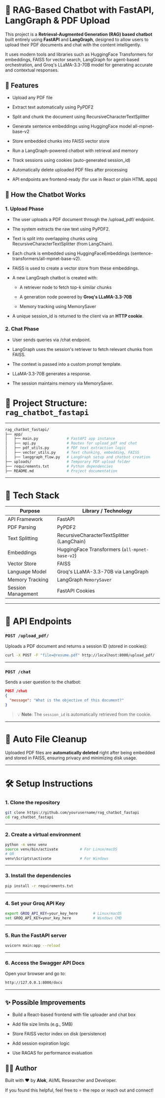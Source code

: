 🤖 RAG-Based Chatbot with FastAPI, LangGraph & PDF Upload
=========================================================

This project is a **Retrieval-Augmented Generation (RAG) based chatbot** built entirely using **FastAPI** and **LangGraph**, designed to allow users to upload their PDF documents and chat with the content intelligently.

It uses modern tools and libraries such as HuggingFace Transformers for embeddings, FAISS for vector search, LangGraph for agent-based orchestration, and Groq's LLaMA-3.3-70B model for generating accurate and contextual responses.

🚀 Features
-----------

*   Upload any PDF file
    
*   Extract text automatically using PyPDF2
    
*   Split and chunk the document using RecursiveCharacterTextSplitter
    
*   Generate sentence embeddings using HuggingFace model all-mpnet-base-v2
    
*   Store embedded chunks into FAISS vector store
    
*   Run a LangGraph-powered chatbot with retrieval and memory
    
*   Track sessions using cookies (auto-generated session\_id)
    
*   Automatically delete uploaded PDF files after processing
    
*   API endpoints are frontend-ready (for use in React or plain HTML apps)
    

🧠 How the Chatbot Works
------------------------

### 1\. Upload Phase

*   The user uploads a PDF document through the /upload\_pdf/ endpoint.
    
*   The system extracts the raw text using PyPDF2.
    
*   Text is split into overlapping chunks using RecursiveCharacterTextSplitter (from LangChain).
    
*   Each chunk is embedded using HuggingFaceEmbeddings (sentence-transformers/all-mpnet-base-v2).
    
*   FAISS is used to create a vector store from these embeddings.
    
*   A new LangGraph chatbot is created with:
    
    *   A retriever node to fetch top-k similar chunks
        
    *   A generation node powered by **Groq's LLaMA-3.3-70B**
        
    *   Memory tracking using MemorySaver
        
*   A unique session\_id is returned to the client via an **HTTP cookie**.
    

### 2\. Chat Phase

*   User sends queries via /chat endpoint.
    
*   LangGraph uses the session's retriever to fetch relevant chunks from FAISS.
    
*   The context is passed into a custom prompt template.
    
*   LLaMA-3.3-70B generates a response.
    
*   The session maintains memory via MemorySaver.
    

# 📁 Project Structure: `rag_chatbot_fastapi`
---

```bash
rag_chatbot_fastapi/
├── app/
│   ├── main.py             # FastAPI app instance
│   ├── api.py              # Routes for upload_pdf and chat
│   ├── pdf_utils.py        # PDF text extraction logic
│   ├── vector_utils.py     # Text chunking, embedding, FAISS
│   ├── langgraph_flow.py   # LangGraph setup and chatbot creation
├── uploads/                # Temporary PDF upload folder
├── requirements.txt        # Python dependencies
├── README.md               # Project documentation
````
---

# 🔑 Tech Stack

| **Purpose**        | **Library / Technology**                       |
| ------------------ | ---------------------------------------------- |
| API Framework      | FastAPI                                        |
| PDF Parsing        | PyPDF2                                         |
| Text Splitting     | RecursiveCharacterTextSplitter (LangChain)     |
| Embeddings         | HuggingFace Transformers (`all-mpnet-base-v2`) |
| Vector Store       | FAISS                                          |
| Language Model     | Groq's LLaMA-3.3-70B via LangGraph             |
| Memory Tracking    | LangGraph `MemorySaver`                        |
| Session Management | FastAPI Cookies                                |

---

# 🧪 API Endpoints

### `POST /upload_pdf/`

Uploads a PDF document and returns a session ID (stored in cookies):

```bash
curl -X POST -F "file=@resume.pdf" http://localhost:8000/upload_pdf/
```

---

### `POST /chat`

Sends a user question to the chatbot:

```json
POST /chat
{
  "message": "What is the objective of this document?"
}
```

> 💡 **Note**: The `session_id` is automatically retrieved from the cookie.

---

# 🧹 Auto File Cleanup

Uploaded PDF files are **automatically deleted** right after being embedded and stored in FAISS, ensuring privacy and minimizing disk usage.

---

# 🛠️ Setup Instructions

### 1. Clone the repository

```bash
git clone https://github.com/yourusername/rag_chatbot_fastapi
cd rag_chatbot_fastapi
```

---

### 2. Create a virtual environment

```bash
python -m venv venv
source venv/bin/activate          # For Linux/macOS
# OR
venv\Scripts\activate             # For Windows
```

---

### 3. Install the dependencies

```bash
pip install -r requirements.txt
```

---

### 4. Set your Groq API Key

```bash
export GROQ_API_KEY=your_key_here       # Linux/macOS
set GROQ_API_KEY=your_key_here          # Windows CMD
```

---

### 5. Run the FastAPI server

```bash
uvicorn main:app --reload
```

---

### 6. Access the Swagger API Docs

Open your browser and go to:
```bash
http://127.0.0.1:8000/docs

```

---


✨ Possible Improvements
-----------------------

*   Build a React-based frontend with file uploader and chat box
    
*   Add file size limits (e.g., 5MB)
    
*   Store FAISS vector index on disk (persistence)
    
*   Add session expiration logic
    
*   Use RAGAS for performance evaluation
    

🙋‍♂️ Author
------------

Built with ❤️ by **Alok**, AI/ML Researcher and Developer.

If you found this helpful, feel free to ⭐ the repo or reach out and connect!